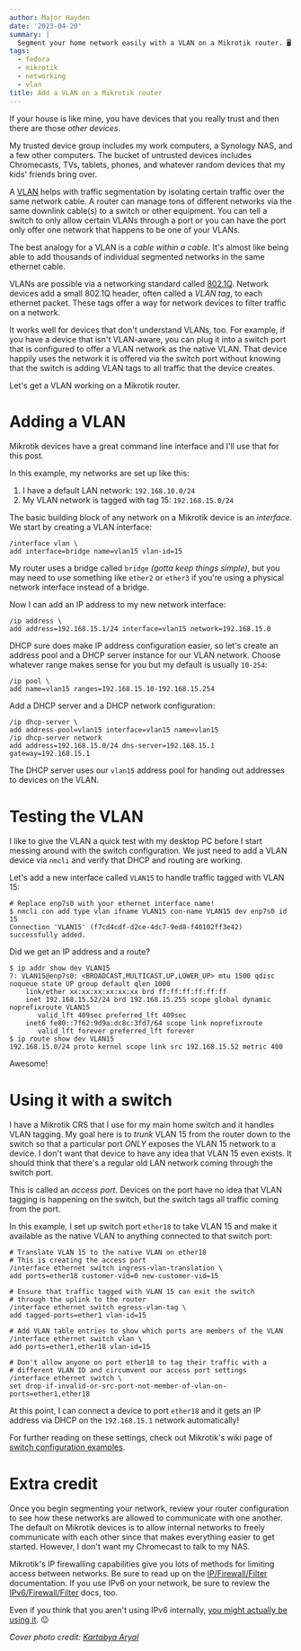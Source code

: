 ```yaml
---
author: Major Hayden
date: '2023-04-20'
summary: |
  Segment your home network easily with a VLAN on a Mikrotik router. 🖥️
tags:
  - fedora
  - mikrotik
  - networking
  - vlan
title: Add a VLAN on a Mikrotik router
---
```


If your house is like mine, you have devices that you really trust and then there are
those _other devices_.

My trusted device group includes my work computers, a Synology NAS, and a few other
computers. The bucket of untrusted devices includes Chromecasts, TVs, tablets, phones,
and whatever random devices that my kids' friends bring over.

A [VLAN](https://en.wikipedia.org/wiki/VLAN) helps with traffic segmentation by
isolating certain traffic over the same network cable. A router can manage tons of
different networks via the same downlink cable(s) to a switch or other equipment. You
can tell a switch to only allow certain VLANs through a port or you can have the port
only offer one network that happens to be one of your VLANs.

The best analogy for a VLAN is a _cable within a cable_. It's almost like being able to
add thousands of individual segmented networks in the same ethernet cable.

VLANs are possible via a networking standard called
[802.1Q](https://en.wikipedia.org/wiki/IEEE_802.1Q). Network devices add a small 802.1Q
header, often called a _VLAN tag_, to each ethernet packet. These tags offer a way for
network devices to filter traffic on a network.

It works well for devices that don't understand VLANs, too. For example, if you have a
device that isn't VLAN-aware, you can plug it into a switch port that is configured to
offer a VLAN network as the native VLAN. That device happily uses the network it is
offered via the switch port without knowing that the switch is adding VLAN tags to all
traffic that the device creates.

Let's get a VLAN working on a Mikrotik router.

# Adding a VLAN

Mikrotik devices have a great command line interface and I'll use that for this post.

In this example, my networks are set up like this:

1. I have a default LAN network: `192.168.10.0/24`
2. My VLAN network is tagged with tag 15: `192.168.15.0/24`

The basic building block of any network on a Mikrotik device is an _interface_. We start
by creating a VLAN interface:

```
/interface vlan \
add interface=bridge name=vlan15 vlan-id=15
```

My router uses a bridge called `bridge` _(gotta keep things simple)_, but you may need
to use something like `ether2` or `ether3` if you're using a physical network interface
instead of a bridge.

Now I can add an IP address to my new network interface:

```
/ip address \
add address=192.168.15.1/24 interface=vlan15 network=192.168.15.0
```

DHCP sure does make IP address configuration easier, so let's create an address pool and
a DHCP server instance for our VLAN network. Choose whatever range makes sense for you
but my default is usually `10-254`:

```
/ip pool \
add name=vlan15 ranges=192.168.15.10-192.168.15.254
```

Add a DHCP server and a DHCP network configuration:

```
/ip dhcp-server \
add address-pool=vlan15 interface=vlan15 name=vlan15
/ip dhcp-server network
add address=192.168.15.0/24 dns-server=192.168.15.1 gateway=192.168.15.1
```

The DHCP server uses our `vlan15` address pool for handing out addresses to devices on
the VLAN.

# Testing the VLAN

I like to give the VLAN a quick test with my desktop PC before I start messing around
with the switch configuration. We just need to add a VLAN device via `nmcli` and verify
that DHCP and routing are working.

Let's add a new interface called `VLAN15` to handle traffic tagged with VLAN 15:

```
# Replace enp7s0 with your ethernet interface name!
$ nmcli con add type vlan ifname VLAN15 con-name VLAN15 dev enp7s0 id 15
Connection 'VLAN15' (f7cd4cdf-d2ce-4dc7-9ed8-f40102ff3e42) successfully added.
```

Did we get an IP address and a route?

```
$ ip addr show dev VLAN15
7: VLAN15@enp7s0: <BROADCAST,MULTICAST,UP,LOWER_UP> mtu 1500 qdisc noqueue state UP group default qlen 1000
    link/ether xx:xx:xx:xx:xx:xx brd ff:ff:ff:ff:ff:ff
    inet 192.168.15.52/24 brd 192.168.15.255 scope global dynamic noprefixroute VLAN15
       valid_lft 409sec preferred_lft 409sec
    inet6 fe80::7f62:9d9a:dc8c:3fd7/64 scope link noprefixroute 
       valid_lft forever preferred_lft forever
$ ip route show dev VLAN15
192.168.15.0/24 proto kernel scope link src 192.168.15.52 metric 400 
```

Awesome!

# Using it with a switch

I have a Mikrotik CRS that I use for my main home switch and it handles VLAN tagging. My
goal here is to _trunk_ VLAN 15 from the router down to the switch so that a particular
port _ONLY_ exposes the VLAN 15 network to a device. I don't want that device to have
any idea that VLAN 15 even exists. It should think that there's a regular old LAN
network coming through the switch port.

This is called an _access port_. Devices on the port have no idea that VLAN tagging is
happening on the switch, but the switch tags all traffic coming from the port.

In this example, I set up switch port `ether18` to take VLAN 15 and make it available as
the native VLAN to anything connected to that switch port:

```
# Translate VLAN 15 to the native VLAN on ether18
# This is creating the access port
/interface ethernet switch ingress-vlan-translation \
add ports=ether18 customer-vid=0 new-customer-vid=15

# Ensure that traffic tagged with VLAN 15 can exit the switch
# through the uplink to the router
/interface ethernet switch egress-vlan-tag \
add tagged-ports=ether1 vlan-id=15

# Add VLAN table entries to show which ports are members of the VLAN
/interface ethernet switch vlan \
add ports=ether1,ether18 vlan-id=15

# Don't allow anyone on port ether18 to tag their traffic with a
# different VLAN ID and circumvent our access port settings
/interface ethernet switch \
set drop-if-invalid-or-src-port-not-member-of-vlan-on-ports=ether1,ether18
```

At this point, I can connect a device to port `ether18` and it gets an IP address via
DHCP on the `192.168.15.1` network automatically!

For further reading on these settings, check out Mikrotik's wiki page of
[switch configuration examples](https://wiki.mikrotik.com/wiki/Manual:CRS1xx/2xx_series_switches_examples).

# Extra credit

Once you begin segmenting your network, review your router configuration to see how
these networks are allowed to communicate with one another. The default on Mikrotik
devices is to allow internal networks to freely communicate with each other since that
makes everything easier to get started. However, I don't want my Chromecast to talk to
my NAS.

Mikrotik's IP firewalling capabilities give you lots of methods for limiting access
between networks. Be sure to read up on the
[IP/Firewall/Filter](https://wiki.mikrotik.com/wiki/Manual:IP/Firewall/Filter)
documentation. If you use IPv6 on your network, be sure to review the
[IPv6/Firewall/Filter](https://wiki.mikrotik.com/wiki/Manual:IPv6/Firewall/Filter) docs,
too.

Even if you think that you aren't using IPv6 internally, [you might actually be using
it](https://en.wikipedia.org/wiki/Link-local_address). 😉

_Cover photo credit: [Kartabya Aryal](https://unsplash.com/photos/dHw-xRahyLY)_